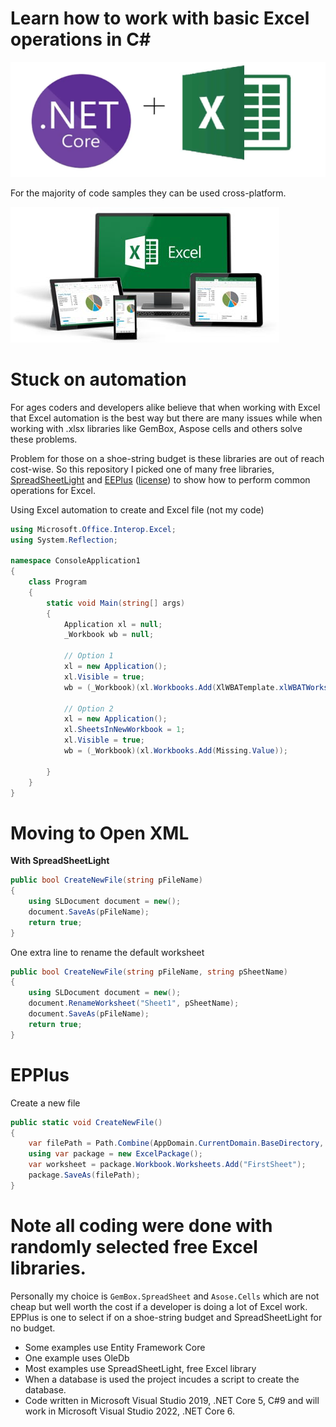# Learn how to work with basic Excel operations in C#

![Title](assets/Title.png)

For the majority of code samples they can be used cross-platform.

![Title1](assets/Title1.png)

# Stuck on automation

For ages coders and developers alike believe that when working with Excel that Excel automation is the best way but there are many issues while when working with .xlsx libraries like GemBox, Aspose cells and others solve these problems. 

Problem for those on a shoe-string budget is these libraries are out of reach cost-wise. So this repository I picked one of many free libraries, [SpreadSheetLight](https://spreadsheetlight.com/) and [EEPlus](https://www.epplussoftware.com/en) ([license](https://www.epplussoftware.com/en/Home/LgplToPolyform)) to show how to perform common operations for Excel.

Using Excel automation to create and Excel file (not my code)

```csharp
using Microsoft.Office.Interop.Excel;
using System.Reflection;

namespace ConsoleApplication1
{
    class Program
    {
        static void Main(string[] args)
        {
            Application xl = null;
            _Workbook wb = null;

            // Option 1
            xl = new Application();
            xl.Visible = true;
            wb = (_Workbook)(xl.Workbooks.Add(XlWBATemplate.xlWBATWorksheet));

            // Option 2
            xl = new Application();
            xl.SheetsInNewWorkbook = 1;
            xl.Visible = true;
            wb = (_Workbook)(xl.Workbooks.Add(Missing.Value));

        }
    }
}
```

# Moving to Open XML

**With SpreadSheetLight**

```csharp
public bool CreateNewFile(string pFileName)
{
    using SLDocument document = new();
    document.SaveAs(pFileName);
    return true;
}
```

One extra line to rename the default worksheet

```csharp
public bool CreateNewFile(string pFileName, string pSheetName)
{
    using SLDocument document = new();
    document.RenameWorksheet("Sheet1", pSheetName);
    document.SaveAs(pFileName);
    return true;
}
```

# EPPlus

Create a new file

```csharp
public static void CreateNewFile()
{
    var filePath = Path.Combine(AppDomain.CurrentDomain.BaseDirectory, _excelBaseFolder, "NewFile.xlsx");
    using var package = new ExcelPackage();
    var worksheet = package.Workbook.Worksheets.Add("FirstSheet");
    package.SaveAs(filePath);
}
```


# Note all coding were done with randomly selected free Excel libraries. 

Personally my choice is `GemBox.SpreadSheet` and `Asose.Cells` which are not cheap but well worth the cost if a developer is doing a lot of Excel work. EPPlus is one to select if on a shoe-string budget and SpreadSheetLight for no budget.

- Some examples use Entity Framework Core
- One example uses OleDb
- Most examples use SpreadSheetLight, free Excel library
- When a database is used the project incudes a script to create the database.
- Code written in Microsoft Visual Studio 2019, .NET Core 5, C#9 and will work in Microsoft Visual Studio 2022, .NET Core 6.